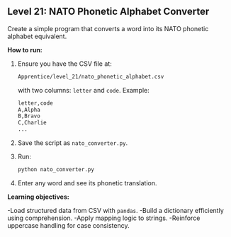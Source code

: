 ## Level 21: NATO Phonetic Alphabet Converter

Create a simple program that converts a word into its NATO phonetic alphabet equivalent.

**How to run:**

1. Ensure you have the CSV file at:

   ```bash
   Apprentice/level_21/nato_phonetic_alphabet.csv
   ```

   with two columns: `letter` and `code`. Example:

   ```bash
   letter,code
   A,Alpha
   B,Bravo
   C,Charlie
   ...
   ```

2. Save the script as `nato_converter.py`.

3. Run:

   ```bash
   python nato_converter.py
   ```

4. Enter any word and see its phonetic translation.

**Learning objectives:**

-Load structured data from CSV with `pandas`.
-Build a dictionary efficiently using comprehension.
-Apply mapping logic to strings.
-Reinforce uppercase handling for case consistency.
